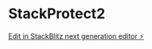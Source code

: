 # StackProtect2

[Edit in StackBlitz next generation editor ⚡️](https://stackblitz.com/~/github.com/walterqqqq/StackProtect2)